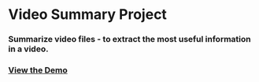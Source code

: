 
# Video Summary Project

### Summarize video files - to extract the most useful information in a video.

### [View the Demo](https://videosummaryfiles.s3-us-west-1.amazonaws.com/index.html)

